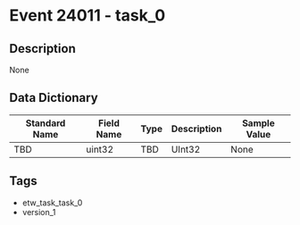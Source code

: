# Event 24011 - task_0

## Description
None

## Data Dictionary
|Standard Name|Field Name|Type|Description|Sample Value|
|---|---|---|---|---|
|TBD|uint32|TBD|UInt32|None|None|

## Tags
* etw_task_task_0
* version_1